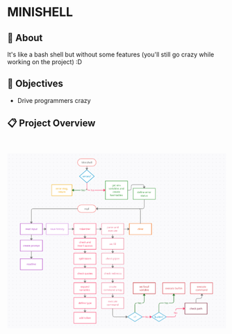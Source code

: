 
# MINISHELL

## 📖 About

It's like a bash shell but without some features (you'll still go crazy while working on the project) :D

## 🎯 Objectives

- Drive programmers crazy

## 📋 Project Overview

<br>

![Flowchar](/docs/flowchart.png)

